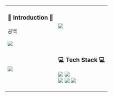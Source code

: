 <div align="center">
  <table>
    <tr>
      <td>
        <h3>🎃 Introduction 🎃</h3>
        공백<br><br>
        <a href="https://hits.seeyoufarm.com"><img src="https://hits.seeyoufarm.com/api/count/incr/badge.svg?url=https%3A%2F%2Fgithub.com%2F77EJ77%2Fhit-counter&count_bg=%2379C83D&title_bg=%23555555&icon=&icon_color=%23E7E7E7&title=hits&edge_flat=false"/></a>
      </td>
      <td>
         <img src="https://github-readme-stats.vercel.app/api/top-langs/?username=77EJ77&layout=compact">
      </td>
    </tr>
    <tr>
      <td>
         <img src="https://github-readme-stats.vercel.app/api?username=77EJ77&show_icons=true">
      </td>
      <td>
        <h3>💻 Tech Stack 💻</h3>
        <img src="https://img.shields.io/badge/Java-007396?style=flat&logo=Conda-Forge&logoColor=white" />
        <img src="https://img.shields.io/badge/JavaScript-F7DF1E?style=flat&logo=JavaScript&logoColor=white" />
        <br>
        <img src="https://img.shields.io/badge/Spring-6DB33F?style=flat&logo=Spring&logoColor=white" />
        <img src="https://img.shields.io/badge/react-61DAFB?style=flat&logo=react&logoColor=white">
        <img src="https://img.shields.io/badge/Oracle%20SQL-F80000?style=flat&logo=Oracle&logoColor=white" /><br><br>
      </td>
    </tr>
  </table>
</div>

